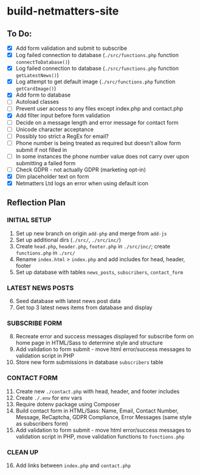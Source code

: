 # build-netmatters-site

## To Do:
- [x] Add form validation and submit to subscribe
- [x] Log failed connection to database (`./src/functions.php` function `connectToDatabase()`)
- [x] Log failed connection to database (`./src/functions.php` function `getLatestNews()`)
- [x] Log attempt to get default image (`./src/functions.php` function `getCardImage()`)
- [x] Add form to database
- [ ] Autoload classes
- [ ] Prevent user access to any files except index.php and contact.php
- [x] Add filter input before form validation
- [ ] Decide on a message length and error message for contact form
- [ ] Unicode character acceptance
- [ ] Possibly too strict a RegEx for email?
- [ ] Phone number is being treated as required but doesn't allow form submit if not filled in
- [ ] In some instances the phone number value does not carry over upon submitting a failed form
- [ ] Check GDPR - not actually GDPR (marketing opt-in)
- [x] Dim placeholder text on form
- [x] Netmatters Ltd logs an error when using default icon

## Reflection Plan

### INITIAL SETUP
1. Set up new branch on origin `add-php` and merge from `add-js`
2. Set up additional dirs (`./src/`, `./src/inc/`)
3. Create `head.php`, `header.php`, `footer.php` in `./src/inc/`; create `functions.php` in `./src/`
4. Rename `index.html` > `index.php` and add includes for head, header, footer
5. Set up database with tables `news_posts`, `subscribers`, `contact_form`

### LATEST NEWS POSTS
6. Seed database with latest news post data
7. Get top 3 latest news items from database and display

### SUBSCRIBE FORM
8. Recreate error and success messages displayed for subscribe form on home page in HTML/Sass to determine style and structure
9. Add validation to form submit - move html error/success messages to validation script in PHP
10. Store new form submissions in database `subscribers` table

### CONTACT FORM
11. Create new `./contact.php` with head, header, and footer includes
12. Create `./.env` for env vars
13. Require dotenv package using Composer
14. Build contact form in HTML/Sass: Name, Email, Contact Number, Message, ReCaptcha, GDPR Compliance, Error Messages (same style as subscribers form)
15. Add validation to form submit - move html error/success messages to validation script in PHP, move validation functions to `functions.php`

### CLEAN UP
16. Add links between `index.php` and `contact.php`
